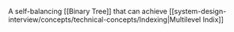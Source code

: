 A self-balancing [[Binary Tree]] that can achieve [[system-design-interview/concepts/technical-concepts/Indexing|Multilevel Indix]]
